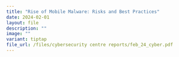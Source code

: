 ```yaml
---
title: "Rise of Mobile Malware: Risks and Best Practices"
date: 2024-02-01
layout: file
description: ""
image: ""
variant: tiptap
file_url: /files/cybersecurity centre reports/feb_24_cyber.pdf
---
```

